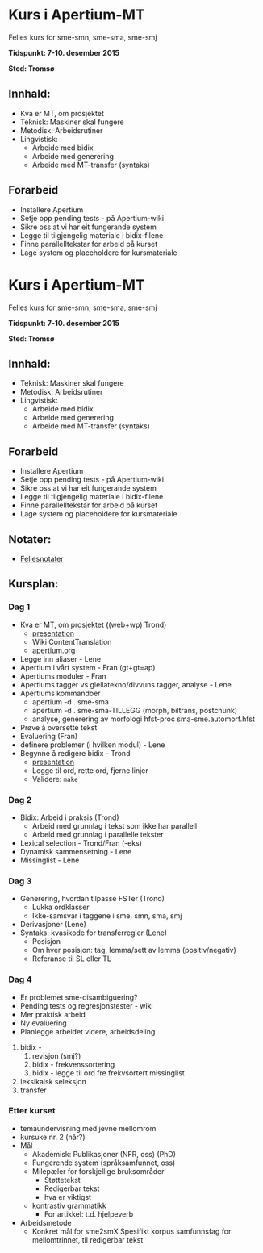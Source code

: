 # Kurs i Apertium-MT

Felles kurs for sme-smn, sme-sma, sme-smj


**Tidspunkt: 7-10. desember 2015**


**Sted: Tromsø** 


## Innhald:

- Kva er MT, om prosjektet
- Teknisk: Maskiner skal fungere
- Metodisk: Arbeidsrutiner
- Lingvistisk: 
	- Arbeide med bidix 
	- Arbeide med generering
	- Arbeide med MT-transfer (syntaks)




## Forarbeid


- Installere Apertium 
- Setje opp pending tests - på Apertium-wiki
- Sikre oss at vi har eit fungerande system
- Legge til tilgjengelig materiale i bidix-filene
- Finne parallelltekstar for arbeid på kurset
- Lage system og placeholdere for kursmateriale




# Kurs i Apertium-MT

Felles kurs for sme-smn, sme-sma, sme-smj


**Tidspunkt: 7-10. desember 2015**


**Sted: Tromsø** 


## Innhald:

- Teknisk: Maskiner skal fungere
- Metodisk: Arbeidsrutiner
- Lingvistisk: 
	- Arbeide med bidix 
	- Arbeide med generering
	- Arbeide med MT-transfer (syntaks)




## Forarbeid


- Installere Apertium 
- Setje opp pending tests - på Apertium-wiki
- Sikre oss at vi har eit fungerande system
- Legge til tilgjengelig materiale i bidix-filene
- Finne parallelltekstar for arbeid på kurset
- Lage system og placeholdere for kursmateriale


## Notater:

- [Fellesnotater](coursenotes.html)


## Kursplan:


###  Dag 1

- Kva er MT, om prosjektet ((web+wp) Trond)
	- [presentation](session_mt.pdf)
	- Wiki ContentTranslation
	- apertium.org
- Legge inn aliaser - Lene
- Apertium i vårt system - Fran (gt+gt=ap)
- Apertiums moduler  - Fran
- Apertiums tagger vs giellatekno/divvuns tagger, analyse - Lene
- Apertiums kommandoer
	- apertium -d . sme-sma
	- apertium -d . sme-sma-TILLEGG (morph, biltrans, postchunk)
	- analyse, generering av morfologi hfst-proc sma-sme.automorf.hfst
- Prøve å oversette tekst 
- Evaluering (Fran)
- definere problemer (i hvilken modul) - Lene
- Begynne å redigere bidix - Trond
	- [presentation](session_bidix.pdf)
	- Legge til ord, rette ord, fjerne linjer
	- Validere: `make`


###  Dag 2

- Bidix: Arbeid i praksis (Trond)
	- Arbeid med grunnlag i tekst som ikke har parallell
	- Arbeid med grunnlag i parallelle tekster 
- Lexical selection - Trond/Fran (-eks)
- Dynamisk sammensetning - Lene
- Missinglist - Lene


###  Dag 3

- Generering, hvordan tilpasse FSTer (Trond)
	- Lukka ordklasser
	- Ikke-samsvar i taggene i sme, smn, sma, smj
- Derivasjoner (Lene)
- Syntaks: kvasikode for transferregler (Lene)
	- Posisjon 
	- Om hver posisjon: tag, lemma/sett av lemma (positiv/negativ)
	- Referanse til SL eller TL


###  Dag 4

- Er problemet sme-disambiguering?
- Pending tests og regresjonstester - wiki
- Mer praktisk arbeid
- Ny evaluering
- Planlegge arbeidet videre, arbeidsdeling

1. bidix - 
	1. revisjon (smj?)
	1. bidix - frekvenssortering
	1. bidix - legge til ord fre frekvsortert missinglist
1. leksikalsk seleksjon
1. transfer


###  Etter kurset

- temaundervisning med jevne mellomrom
- kursuke nr. 2 (når?)
- Mål
	- Akademisk: Publikasjoner (NFR, oss) (PhD)
	- Fungerende system (språksamfunnet, oss)
	- Milepæler for forskjellige bruksområder
		- Støttetekst
		- Redigerbar tekst
		- hva er viktigst
	- kontrastiv grammatikk 
		- For artikkel: t.d. hjelpeverb
- Arbeidsmetode
	- Konkret mål for sme2smX Spesifikt korpus
   samfunnsfag for mellomtrinnet, 
   til redigerbar tekst





